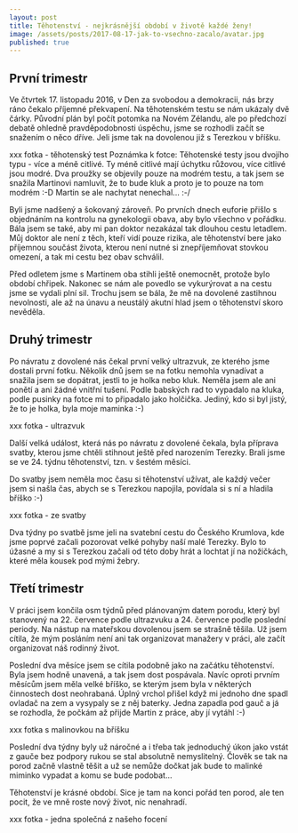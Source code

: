```yaml
---
layout: post
title: Těhotenství - nejkrásnější období v životě každé ženy!
image: /assets/posts/2017-08-17-jak-to-vsechno-zacalo/avatar.jpg
published: true
---
```


## První trimestr

Ve čtvrtek 17. listopadu 2016, v Den za svobodou a demokracii, nás brzy ráno čekalo příjemné překvapení. Na těhotenském testu se nám ukázaly dvě čárky. Původní plán byl počít potomka na Novém Zélandu, ale po předchozí debatě ohledně pravděpodobnosti úspěchu, jsme se rozhodli začít se snažením o něco dříve. Jeli jsme tak na dovolenou již s Terezkou v bříšku.

xxx fotka - těhotenský test
Poznámka k fotce: Těhotenské testy jsou dvojího typu - více a méně citlivé. Ty méně citlivé mají úchytku růžovou, více citlivé jsou modré. Dva proužky se objevily pouze na modrém testu, a tak jsem se snažila Martinovi namluvit, že to bude kluk a proto je to pouze na tom modrém :-D Martin se ale nachytat nenechal... :-/

Byli jsme nadšený a šokovaný zároveň. Po prvních dnech euforie přišlo s objednáním na kontrolu na gynekologii obava, aby bylo všechno v pořádku. Bála jsem se také, aby mi pan doktor nezakázal tak dlouhou cestu letadlem. Můj doktor ale není z těch, kteří vidí pouze rizika, ale těhotenství bere jako příjemnou součást života, kterou není nutné si znepříjemňovat stovkou omezení, a tak mi cestu bez obav schválil.

Před odletem jsme s Martinem oba stihli ještě onemocnět, protože bylo období chřipek. Nakonec se nám ale povedlo se vykurýrovat a na cestu jsme se vydali plní sil. Trochu jsem se bála, že mě na dovolené zastihnou nevolnosti, ale až na únavu a neustálý akutní hlad jsem o těhotenství skoro nevěděla.

##  Druhý trimestr

Po návratu z dovolené nás čekal první velký ultrazvuk, ze kterého jsme dostali první fotku. Několik dnů jsem se na fotku nemohla vynadívat a snažila jsem se dopátrat, jestli to je holka nebo kluk. Neměla jsem ale ani ponětí a ani žádné vnitřní tušení. Podle babských rad to vypadalo na kluka, podle pusinky na fotce mi to připadalo jako holčička. Jediný, kdo si byl jistý, že to je holka, byla moje maminka :-)

xxx fotka - ultrazvuk

Další velká událost, která nás po návratu z dovolené čekala, byla příprava svatby, kterou jsme chtěli stihnout ještě před narozením Terezky. Brali jsme se ve 24. týdnu těhotenství, tzn. v šestém měsíci.

Do svatby jsem neměla moc času si těhotenství užívat, ale každý večer jsem si našla čas, abych se s Terezkou napojila, povídala si s ní a hladila bříško :-)

xxx fotka - ze svatby

Dva týdny po svatbě jsme jeli na svatební cestu do Českého Krumlova, kde jsme poprvé začali pozorovat velké pohyby naší malé Terezky. Bylo to úžasné a my si s Terezkou začali od této doby hrát a lochtat jí na nožičkách, které měla kousek pod mými žebry.

## Třetí trimestr

V práci jsem končila osm týdnů před plánovaným datem porodu, který byl stanovený na 22. července podle ultrazvuku a 24. července podle poslední periody. Na nástup na mateřskou dovolenou jsem se strašně těšila. Už jsem cítila, že mým posláním není ani tak organizovat manažery v práci, ale začít organizovat náš rodinný život.

Poslední dva měsíce jsem se cítila podobně jako na začátku těhotenství. Byla jsem hodně unavená, a tak jsem dost pospávala. Navíc oproti prvním měsícům jsem měla velké bříško, se kterým jsem byla v některých činnostech dost neohrabaná. Úplný vrchol přišel když mi jednoho dne spadl ovladač na zem a vysypaly se z něj baterky. Jedna zapadla pod gauč a já se rozhodla, že počkám až přijde Martin z práce, aby jí vytáhl :-)

xxx fotka s malinovkou na bříšku

Poslední dva týdny byly už náročné a i třeba tak jednoduchý úkon jako vstát z gauče bez podpory rukou se stal absolutně nemyslitelný. Člověk se tak na porod začně vlastně těšit a už se nemůže dočkat jak bude to malinké miminko vypadat a komu se bude podobat...

Těhotenství je krásné období. Sice je tam na konci pořád ten porod, ale ten pocit, že ve mně roste nový život, nic nenahradí.

xxx fotka - jedna společná z našeho focení











